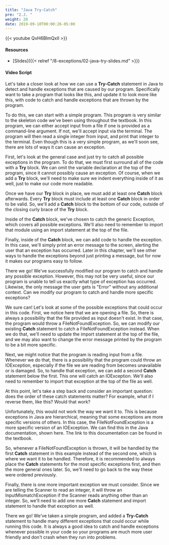 ```yaml
---
title: "Java Try-Catch"
pre: "2.J. "
weight: 20
date: 2019-09-10T00:00:26-05:00
---
```


{{< youtube QvH6BImQxII >}}

#### Resources

* [Slides]({{< relref "/8-exceptions/02-java-try-slides.md" >}})

#### Video Script

Let's take a closer look at how we can use a **Try-Catch** statement in Java to detect and handle exceptions that are caused by our program. Specifically want to take a program that looks like this, and update it to look more like this, with code to catch and handle exceptions that are thrown by the program.

To do this, we can start with a simple program. This program is very similar to the skeleton code we've been using throughout the textbook. In this program, we can either accept input from a file if one is provided as a command-line argument. If not, we'll accept input via the terminal. The program will then read a single integer from input, and print that integer to the terminal. Even though this is a very simple program, as we'll soon see, there are lots of ways it can cause an exception.

First, let's look at the general case and just try to catch all possible exceptions in the program. To do that, we must first surround all of the code with a **Try** block. We can omit the variable declaration at the top of the program, since it cannot possibly cause an exception. Of course, when we add a **Try** block, we'll need to make sure we indent everything inside of it as well, just to make our code more readable.

Once we have our **Try** block in place, we must add at least one **Catch** block afterwards. Every **Try** block must include at least one **Catch** block in order to be valid. So, we'll add a **Catch** block to the bottom of our code, outside of the closing curly brace of the **Try** block.

Inside of the **Catch** block, we've chosen to catch the generic Exception, which covers all possible exceptions. We'll also need to remember to import that module using an import statement at the top of the file.

Finally, inside of the **Catch** block, we can add code to handle the exception. In this case, we'll simply print an error message to the screen, alerting the user that an exception has occurred. Later in this chapter, we'll see other ways to handle the exceptions beyond just printing a message, but for now it makes our programs easy to follow.

There we go! We've successfully modified our program to catch and handle any possible exception. However, this may not be very useful, since our program is unable to tell us exactly what type of exception has occurred. Likewise, the only message the user gets is "Error" without any additional context. Can we modify our program to catch and handle more specific exceptions?

We sure can! Let's look at some of the possible exceptions that could occur in this code. First, we notice here that we are opening a file. So, there is always a possibility that the file provided as input doesn't exist. In that case, the program would throw a FileNotFoundException. So, we can modify our existing **Catch** statement to catch a FileNotFoundException instead. When we do that, we'll need to update the import statement at the top of the file, and we may also want to change the error message printed by the program to be a bit more specific.

Next, we might notice that the program is reading input from a file. Whenever we do that, there is a possibility that the program could throw an IOException, especially if the file we are reading from becomes unavailable or is damaged. So, to handle that exception, we can add a second **Catch** statement below the first. This one will catch an IOException. We'll also need to remember to import that exception at the top of the file as well.

At this point, let's take a step back and consider an important question: does the order of these catch statements matter? For example, what if I reverse them, like this? Would that work?

Unfortunately, this would not work the way we want it to. This is because exceptions in Java are hierarchical, meaning that some exceptions are more specific versions of others. In this case, the FileNotFoundException is a more specific version of an IOException. We can find this in the Java documentation, shown here. The link to this documentation can be found in the textbook.

So, whenever a FileNotFoundException is thrown, it will be handled by the first **Catch** statement in this example instead of the second one, which is where we want it to be handled. Therefore, it is recommended to always place the **Catch** statements for the most specific exceptions first, and then the more general ones later. So, we'll need to go back to the way these were ordered previously.

Finally, there is one more important exception we must consider. Since we are telling the Scanner to read an integer, it will throw an InputMismatchException if the Scanner reads anything other than an integer. So, we'll need to add one more **Catch** statement and import statement to handle that exception as well.

There we go! We've taken a simple program, and added a **Try-Catch** statement to handle many different exceptions that could occur while running this code. It is always a good idea to catch and handle exceptions whenever possible in your code so your programs are much more user friendly and don't crash when they run into problems.
